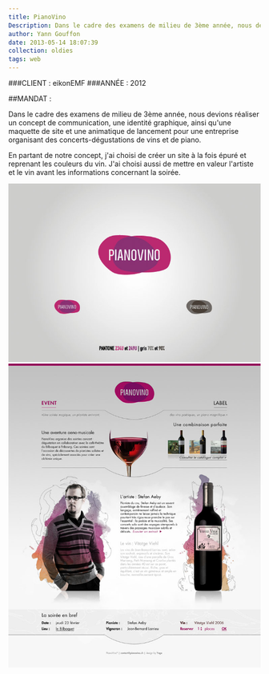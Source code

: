 ```yaml
---
title: PianoVino
Description: Dans le cadre des examens de milieu de 3ème année, nous devions réaliser un concept de communication, une identité graphique, ainsi qu'une maquette de site et une animatique de lancement pour une entreprise organisant des concerts-dégustations de vins et de piano.
author: Yann Gouffon
date: 2013-05-14 18:07:39
collection: oldies
tags: web
---
```


###CLIENT : eikonEMF
###ANNÉE : 2012

##MANDAT :

Dans le cadre des examens de milieu de 3ème année, nous devions réaliser un concept de communication, une identité graphique, ainsi qu'une maquette de site et une animatique de lancement pour une entreprise organisant des concerts-dégustations de vins et de piano.

En partant de notre concept, j'ai choisi de créer un site à la fois épuré et reprenant les couleurs du vin. J'ai choisi aussi de mettre en valeur l'artiste et le vin avant les informations concernant la soirée. 

![Pianovino](/img/images/pianovinologo.jpg.jpg)
![Pianovino](/img/images/pianovinosite.jpg.jpg)
